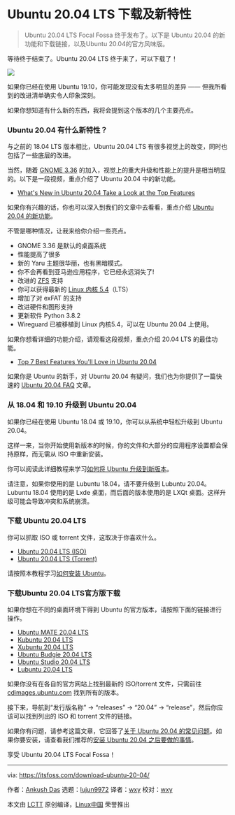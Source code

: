 [#]: collector: (lujun9972)
[#]: translator: (wxy)
[#]: reviewer: (wxy)
[#]: publisher: (wxy)
[#]: url: (https://linux.cn/article-12146-1.html)
[#]: subject: (Ubuntu 20.04 LTS Released. Download Now!)
[#]: via: (https://itsfoss.com/download-ubuntu-20-04/)
[#]: author: (Ankush Das https://itsfoss.com/author/ankush/)

Ubuntu 20.04 LTS 下载及新特性
======

> Ubuntu 20.04 LTS Focal Fossa 终于发布了。以下是 Ubuntu 20.04 的新功能和下载链接，以及Ubuntu 20.04的官方风味版。

等待终于结束了。Ubuntu 20.04 LTS 终于来了，可以下载了！

![][1]

如果你已经在使用 Ubuntu 19.10，你可能发现没有太多明显的差异 —— 但我所看到的改进清单确实令人印象深刻。

如果你想知道有什么新的东西，我将会提到这个版本的几个主要亮点。

### Ubuntu 20.04 有什么新特性？

与之前的 18.04 LTS 版本相比，Ubuntu 20.04 LTS 有很多视觉上的改变，同时也包括了一些底层的改进。

当然，随着 [GNOME 3.36][2] 的加入，视觉上的重大升级和性能上的提升是相当明显的。以下是一段视频，重点介绍了 Ubuntu 20.04 中的新功能。

- [What's New in Ubuntu 20.04 Take a Look at the Top Features](https://youtu.be/9u5B0njRgOw)

如果你有兴趣的话，你也可以深入到我们的文章中去看看，重点介绍 [Ubuntu 20.04 的新功能][3]。

不管是哪种情况，让我来给你介绍一些亮点。

  * GNOME 3.36 是默认的桌面系统
  * 性能提高了很多
  * 新的 Yaru 主题很华丽，也有黑暗模式。
  * 你不会再看到亚马逊应用程序，它已经永远消失了!
  * 改进的 [ZFS][4] 支持
  * 你可以获得最新的 [Linux 内核 5.4][5]（LTS）
  * 增加了对 exFAT 的支持
  * 改进硬件和图形支持
  * 更新软件 Python 3.8.2
  * Wireguard 已被移植到 Linux 内核5.4，可以在 Ubuntu 20.04 上使用。

如果你想看详细的功能介绍，请观看这段视频，重点介绍 20.04 LTS 的最佳功能。

- [Top 7 Best Features You'll Love in Ubuntu 20.04](https://youtu.be/lpq8pm_xkSE)

如果你是 Ubuntu 的新手，对 Ubuntu 20.04 有疑问，我们也为你提供了一篇快速的 [Ubuntu 20.04 FAQ][7] 文章。

### 从 18.04 和 19.10 升级到 Ubuntu 20.04

如果你已经在使用 Ubuntu 18.04 或 19.10，你可以从系统中轻松升级到 Ubuntu 20.04。

这样一来，当你开始使用新版本的时候，你的文件和大部分的应用程序设置都会保持原样，而无需从 ISO 中重新安装。

你可以阅读此详细教程来学习[如何将 Ubuntu 升级到新版本][8]。

请注意，如果你使用的是 Lubuntu 18.04，请不要升级到 Lubuntu 20.04。Lubuntu 18.04 使用的是 Lxde 桌面，而后面的版本使用的是 LXQt 桌面。这样升级可能会导致冲突和系统崩溃。

### 下载 Ubuntu 20.04 LTS

你可以抓取 ISO 或 torrent 文件，这取决于你喜欢什么。

- [Ubuntu 20.04 LTS (ISO)][9]
- [Ubuntu 20.04 LTS (Torrent)][10]

请按照本教程学习[如何安装 Ubuntu][11]。

### 下载Ubuntu 20.04 LTS官方版下载

如果你想在不同的桌面环境下得到 Ubuntu 的官方版本，请按照下面的链接进行操作。

- [Ubuntu MATE 20.04 LTS][12]
- [Kubuntu 20.04 LTS][13]
- [Xubuntu 20.04 LTS][14]
- [Ubuntu Budgie 20.04 LTS][15]
- [Ubuntu Studio 20.04 LTS][16]
- [Lubuntu 20.04 LTS][17]

如果你没有在各自的官方网站上找到最新的 ISO/torrent 文件，只需前往 [cdimages.ubuntu.com][18] 找到所有的版本。

接下来，导航到“发行版名称” -> “releases” -> “20.04” -> “release”，然后你应该可以找到列出的 ISO 和 torrent 文件的链接。

如果你有问题，请参考这篇文章，它回答了[关于 Ubuntu 20.04 的常见问题][7]。如果你要安装，请查看我们推荐的[安装 Ubuntu 20.04 之后要做的事情][19]。

享受 Ubuntu 20.04 LTS Focal Fossa！

--------------------------------------------------------------------------------

via: https://itsfoss.com/download-ubuntu-20-04/

作者：[Ankush Das][a]
选题：[lujun9972][b]
译者：[wxy](https://github.com/wxy)
校对：[wxy](https://github.com/wxy)

本文由 [LCTT](https://github.com/LCTT/TranslateProject) 原创编译，[Linux中国](https://linux.cn/) 荣誉推出

[a]: https://itsfoss.com/author/ankush/
[b]: https://github.com/lujun9972
[1]: https://i1.wp.com/itsfoss.com/wp-content/uploads/2020/04/Ubuntu-20.04-LTS-released.png?ssl=1
[2]: https://itsfoss.com/gnome-3-36-release/
[3]: https://itsfoss.com/ubuntu-20-04-release-features/
[4]: https://itsfoss.com/what-is-zfs/
[5]: https://itsfoss.com/linux-kernel-5-4/
[6]: https://www.youtube.com/c/itsfoss?sub_confirmation=1
[7]: https://itsfoss.com/ubuntu-20-04-faq/
[8]: https://itsfoss.com/upgrade-ubuntu-version/
[9]: http://releases.ubuntu.com/focal/ubuntu-20.04-desktop-amd64.iso
[10]: http://releases.ubuntu.com/focal/ubuntu-20.04-desktop-amd64.iso.torrent
[11]: https://itsfoss.com/install-ubuntu/
[12]: https://ubuntu-mate.org/download/amd64/focal/
[13]: https://kubuntu.org/getkubuntu/
[14]: https://xubuntu.org/download/
[15]: https://ubuntubudgie.org/downloads/
[16]: https://ubuntustudio.org/
[17]: https://lubuntu.me/downloads/
[18]: http://cdimages.ubuntu.com/
[19]: https://itsfoss.com/things-to-do-after-installing-ubuntu-20-04/
